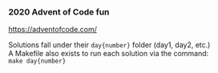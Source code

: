 ### 2020 Advent of Code fun
https://adventofcode.com/  

Solutions fall under their `day{number}` folder (day1, day2, etc.)  
A Makefile also exists to run each solution via the command:  
`make day{number}`